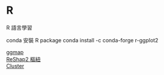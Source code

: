 # R
R 語言學習<br>

conda 安裝 R package 
conda install -c conda-forge r-ggplot2<br>

[ggmap](/R-ggmap.ipyn/)<br>
[ReShap2 樞紐](/ReShap2.ipynb/)<br>
[Cluster](/Cluster.ipynb/)<br>
